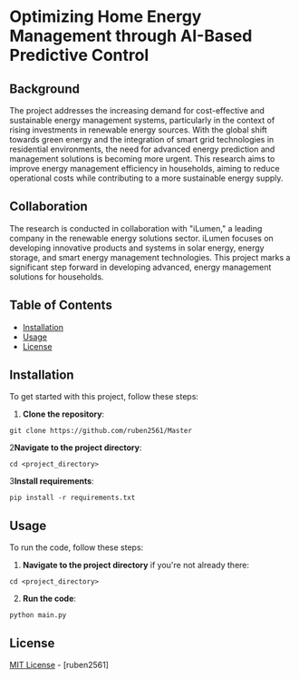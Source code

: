 
# Optimizing Home Energy Management through AI-Based Predictive Control

## Background
The project addresses the increasing demand for cost-effective and sustainable energy management systems, particularly in the context of rising investments in renewable energy sources. With the global shift towards green energy and the integration of smart grid technologies in residential environments, the need for advanced energy prediction and management solutions is becoming more urgent. This research aims to improve energy management efficiency in households, aiming to reduce operational costs while contributing to a more sustainable energy supply.

## Collaboration
The research is conducted in collaboration with "iLumen," a leading company in the renewable energy solutions sector. iLumen focuses on developing innovative products and systems in solar energy, energy storage, and smart energy management technologies. This project marks a significant step forward in developing advanced, energy management solutions for households.

## Table of Contents

- [Installation](#installation)
- [Usage](#usage)
- [License](#license)

## Installation

To get started with this project, follow these steps:

1. **Clone the repository**:
```
git clone https://github.com/ruben2561/Master
```
2**Navigate to the project directory**:
```
cd <project_directory>
```
3**Install requirements**:
```
pip install -r requirements.txt
```
## Usage

To run the code, follow these steps:

1. **Navigate to the project directory** if you're not already there:
```
cd <project_directory>
```
2. **Run the code**:
```
python main.py
```
## License

[MIT License](LICENSE) - [ruben2561]


















